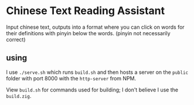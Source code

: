 # Chinese Text Reading Assistant

Input chinese text, outputs into a format where you can click on words for their definitions with pinyin below the words. (pinyin not necessarily correct)

## using

I use `./serve.sh` which runs `build.sh` and then hosts a server on the `public` folder with port 8000 with the `http-server` from NPM.

View `build.sh` for commands used for building; I don't believe I use the `build.zig`.


